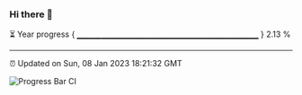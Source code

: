 ### Hi there 👋

⏳ Year progress { ▁▁▁▁▁▁▁▁▁▁▁▁▁▁▁▁▁▁▁▁▁▁▁▁▁▁▁▁▁▁ } 2.13 %

---

⏰ Updated on Sun, 08 Jan 2023 18:21:32 GMT

![Progress Bar CI](https://github.com/ZhaoGui/ZhaoGui/workflows/Progress%20Bar%20CI/badge.svg)
